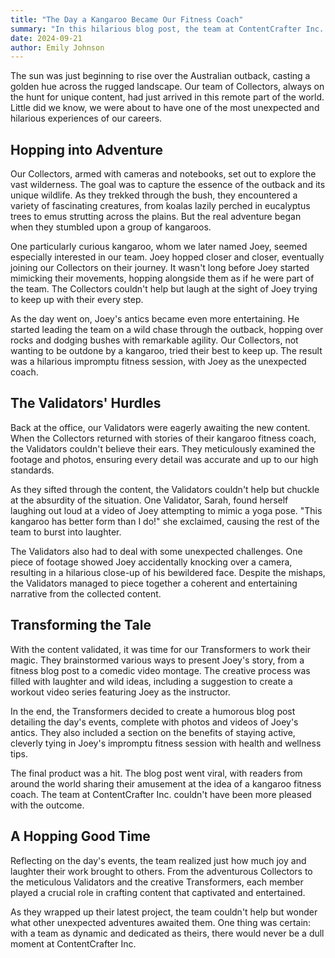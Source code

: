 ```yaml
---
title: "The Day a Kangaroo Became Our Fitness Coach"
summary: "In this hilarious blog post, the team at ContentCrafter Inc. recounts their unexpected adventure in the Australian outback, where a curious kangaroo named Joey becomes their impromptu fitness coach. From the Collectors' wild chase through the bush to the Validators' laughter-filled review process and the Transformers' creative storytelling, this lighthearted tale showcases the unique and entertaining experiences that make ContentCrafter Inc. so special."
date: 2024-09-21
author: Emily Johnson
---
```


The sun was just beginning to rise over the Australian outback, casting a golden hue across the rugged landscape. Our team of Collectors, always on the hunt for unique content, had just arrived in this remote part of the world. Little did we know, we were about to have one of the most unexpected and hilarious experiences of our careers.

## Hopping into Adventure

Our Collectors, armed with cameras and notebooks, set out to explore the vast wilderness. The goal was to capture the essence of the outback and its unique wildlife. As they trekked through the bush, they encountered a variety of fascinating creatures, from koalas lazily perched in eucalyptus trees to emus strutting across the plains. But the real adventure began when they stumbled upon a group of kangaroos.

One particularly curious kangaroo, whom we later named Joey, seemed especially interested in our team. Joey hopped closer and closer, eventually joining our Collectors on their journey. It wasn't long before Joey started mimicking their movements, hopping alongside them as if he were part of the team. The Collectors couldn't help but laugh at the sight of Joey trying to keep up with their every step.

As the day went on, Joey's antics became even more entertaining. He started leading the team on a wild chase through the outback, hopping over rocks and dodging bushes with remarkable agility. Our Collectors, not wanting to be outdone by a kangaroo, tried their best to keep up. The result was a hilarious impromptu fitness session, with Joey as the unexpected coach.

## The Validators' Hurdles

Back at the office, our Validators were eagerly awaiting the new content. When the Collectors returned with stories of their kangaroo fitness coach, the Validators couldn't believe their ears. They meticulously examined the footage and photos, ensuring every detail was accurate and up to our high standards.

As they sifted through the content, the Validators couldn't help but chuckle at the absurdity of the situation. One Validator, Sarah, found herself laughing out loud at a video of Joey attempting to mimic a yoga pose. "This kangaroo has better form than I do!" she exclaimed, causing the rest of the team to burst into laughter.

The Validators also had to deal with some unexpected challenges. One piece of footage showed Joey accidentally knocking over a camera, resulting in a hilarious close-up of his bewildered face. Despite the mishaps, the Validators managed to piece together a coherent and entertaining narrative from the collected content.

## Transforming the Tale

With the content validated, it was time for our Transformers to work their magic. They brainstormed various ways to present Joey's story, from a fitness blog post to a comedic video montage. The creative process was filled with laughter and wild ideas, including a suggestion to create a workout video series featuring Joey as the instructor.

In the end, the Transformers decided to create a humorous blog post detailing the day's events, complete with photos and videos of Joey's antics. They also included a section on the benefits of staying active, cleverly tying in Joey's impromptu fitness session with health and wellness tips.

The final product was a hit. The blog post went viral, with readers from around the world sharing their amusement at the idea of a kangaroo fitness coach. The team at ContentCrafter Inc. couldn't have been more pleased with the outcome.

## A Hopping Good Time

Reflecting on the day's events, the team realized just how much joy and laughter their work brought to others. From the adventurous Collectors to the meticulous Validators and the creative Transformers, each member played a crucial role in crafting content that captivated and entertained.

As they wrapped up their latest project, the team couldn't help but wonder what other unexpected adventures awaited them. One thing was certain: with a team as dynamic and dedicated as theirs, there would never be a dull moment at ContentCrafter Inc.
